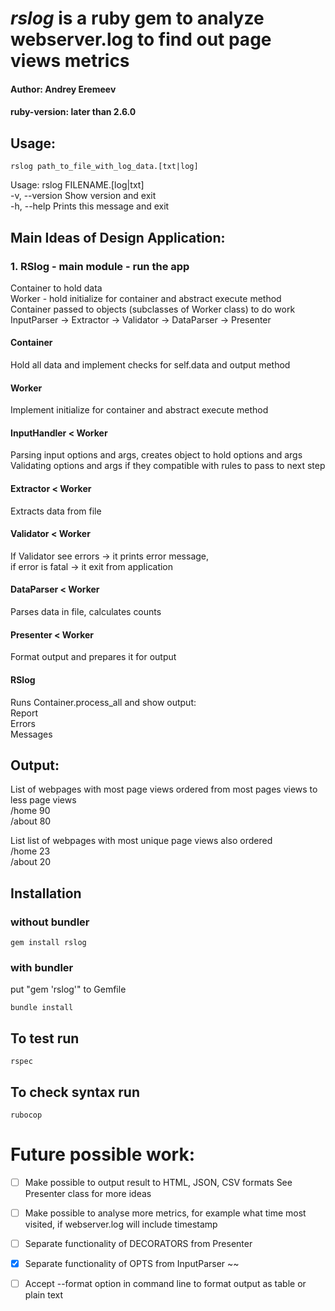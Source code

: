 # ***rslog*** is a ruby gem to analyze webserver.log to find out page views metrics
#### Author: Andrey Eremeev
#### ruby-version: later than 2.6.0

## Usage:
  ```
  rslog path_to_file_with_log_data.[txt|log]
  ```

  Usage: rslog FILENAME.[log|txt]  
    -v, --version                    Show version and exit  
    -h, --help                       Prints this message and exit  


## Main Ideas of Design Application:

### 1. RSlog - main module - run the app

  Container to hold data  
  Worker - hold initialize for container and abstract execute method  
  Container passed to objects (subclasses of Worker class) to do work  
  InputParser -> Extractor -> Validator -> DataParser -> Presenter  

#### Container
  Hold all data and implement checks for self.data and output method

#### Worker
  Implement initialize for container and abstract execute method

####  InputHandler < Worker
  Parsing input options and args, creates object to hold options and args  
  Validating options and args if they compatible with rules  to pass to next step  

####  Extractor < Worker
  Extracts data from file  

####  Validator < Worker
  If Validator see errors -> it prints error message,  
  if error is fatal -> it exit from application  

####  DataParser < Worker
  Parses data in file, calculates counts

####  Presenter < Worker
  Format output and prepares it for output

####  RSlog 
  Runs Container.process_all and show output:  
    Report  
    Errors  
    Messages  

## Output:
  List of webpages with most page views ordered from most pages views to less page views  
    /home 90  
    /about 80  
 
  List list of webpages with most unique page views also ordered  
    /home 23  
    /about 20  


## Installation
### without bundler
```
gem install rslog
```
### with bundler
put "gem 'rslog'" to Gemfile
```
bundle install
```

## To test run
```
rspec
```

## To check syntax run
```
rubocop
```


# Future possible work:

- [ ] Make possible to output result to HTML, JSON, CSV formats
   See Presenter class for more ideas

- [ ] Make possible to analyse more metrics, for example what time most visited, 
   if webserver.log will include timestamp

- [ ] Separate functionality of DECORATORS from Presenter 

- [x] Separate functionality of OPTS from InputParser ~~

- [ ] Accept --format option in command line to format output as table or plain text


